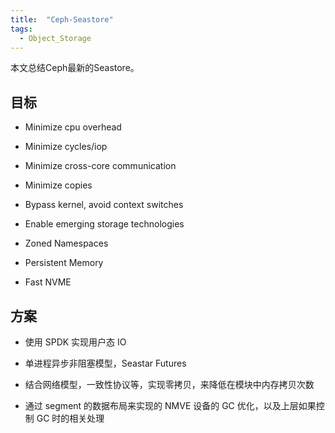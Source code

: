 ```yaml
---
title:  "Ceph-Seastore"
tags: 
  - Object_Storage
---
```


本文总结Ceph最新的Seastore。

## 目标 

- Minimize cpu overhead 

- Minimize cycles/iop 

- Minimize cross-core communication 

- Minimize copies 

- Bypass kernel, avoid context switches 

- Enable emerging storage technologies 

- Zoned Namespaces 

- Persistent Memory 

- Fast NVME 

## 方案 

- 使用 SPDK 实现用户态 IO 

- 单进程异步非阻塞模型，Seastar Futures 

- 结合网络模型，一致性协议等，实现零拷贝，来降低在模块中内存拷贝次数 

- 通过 segment 的数据布局来实现的 NMVE 设备的 GC 优化，以及上层如果控制 GC 时的相关处理 